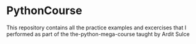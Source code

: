 # PythonCourse
This repository contains all the practice examples and excercises that I performed as part of the the-python-mega-course taught by Ardit Sulce

